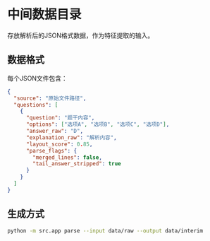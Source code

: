 # 中间数据目录

存放解析后的JSON格式数据，作为特征提取的输入。

## 数据格式

每个JSON文件包含：
```json
{
  "source": "原始文件路径",
  "questions": [
    {
      "question": "题干内容",
      "options": ["选项A", "选项B", "选项C", "选项D"],
      "answer_raw": "D",
      "explanation_raw": "解析内容",
      "layout_score": 0.85,
      "parse_flags": {
        "merged_lines": false,
        "tail_answer_stripped": true
      }
    }
  ]
}
```

## 生成方式

```bash
python -m src.app parse --input data/raw --output data/interim
```
